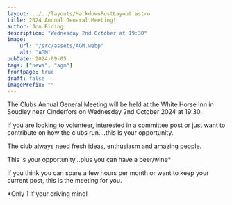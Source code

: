 ```yaml
---
layout: ../../layouts/MarkdownPostLayout.astro
title: 2024 Annual General Meeting!
author: Jon Riding
description: "Wednesday 2nd October at 19:30"
image:
    url: "/src/assets/AGM.webp"
    alt: "AGM"
pubDate: 2024-09-05
tags: ["news", "agm"]
frontpage: true
draft: false
imagePrefix: ""
---
```

The Clubs Annual General Meeting will be held at the White Horse Inn in Soudley near Cinderfors on Wednesday 2nd October 2024 at 19:30.

If you are looking to volunteer, interested in a committee post or just want to contribute on how the clubs run....this is your opportunity.

The club always need fresh ideas, enthusiasm and amazing people.

This is your opportunity...plus you can have a beer/wine*

If you think you can spare a few hours per month or want to keep your current post, this is the meeting for you.

*Only 1 if your driving mind!